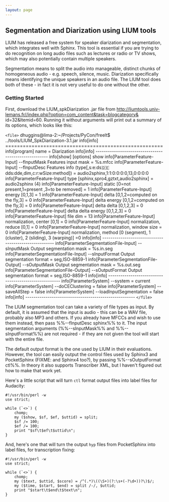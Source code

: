 ```yaml
---
layout: page 
---
```

## Segmentation and Diarization using LIUM tools

LIUM has released a free system for speaker diarization and segmentation, which 
integrates well with Sphinx.  This tool is essential if you are trying to do 
recognition on long audio files such as lectures or radio or TV shows, which 
may also potentially contain multiple speakers.

Segmentation means to split the audio into manageable, distinct chunks of 
homogeneous audio - e.g. speech, silence, music.  Diarization specifically 
means identifying the unique speakers in an audio file.  The LIUM tool does 
both of these - in fact it is not very useful to do one without the other.

### Getting Started

First, download the LIUM_spkDiarization .jar file from 
http://liumtools.univ-lemans.fr//index.php?option=com_content&task=blogcategory&
id=32&Itemid=60.  Running it without arguments will print out a summary of its 
options, which looks like this:

`<file>`
dhuggins@lima-2:~/Projects/PyCon/freelt$ ../tools/LIUM_SpkDiarization-3.1.jar 
info[info] 	 ====================================================== 
info[program] 	 name = Diarization
info[info] 	 ------------------------------------------------------ 
info[show] 	 [options] show
info[ParameterFeature-Input] 	 --fInputMask 	 Features input mask = %s.mfcc
info[ParameterFeature-Input] 	 --fInputDesc 	 Features info 
(type[,s:e:ds:de:dds:dde,dim,c:r:wSize:method]) = 
audio2sphinx,1:1:0:0:0:0,13,0:0:0:0
info[ParameterFeature-Input] 	 	 type [sphinx,spro4,gztxt,audio2sphinx] 
= audio2sphinx (4)
info[ParameterFeature-Input] 	 	 static [0=not present,1=present ,3=to 
be removed] = 1
info[ParameterFeature-Input] 	 	 energy [0,1,3] = 1
info[ParameterFeature-Input] 	 	 delta [0,1,2=computed on the fly,3] = 0
info[ParameterFeature-Input] 	 	 delta energy [0,1,2=computed on the 
fly,3] = 0
info[ParameterFeature-Input] 	 	 delta delta [0,1,2,3] = 0
info[ParameterFeature-Input] 	 	 delta delta energy [0,1,2,3] = 0
info[ParameterFeature-Input] 	 	 file dim = 13
info[ParameterFeature-Input] 	 	 normalization, center [0,1] = 0
info[ParameterFeature-Input] 	 	 normalization, reduce [0,1] = 0
info[ParameterFeature-Input] 	 	 normalization, window size = 0
info[ParameterFeature-Input] 	 	 normalization, method [0 (segment), 1 
(cluster), 2 (sliding), 3 (warping)] =0
info[info] 	 ------------------------------------------------------ 
info[ParameterSegmentationFile-Input] 	 --sInputMask 	 Output segmentation 
mask = %s.in.seg
info[ParameterSegmentationFile-Input] 	 --sInputFormat 	 Output 
segmentation format = seg,ISO-8859-1
info[ParameterSegmentationFile-Output] 	 --sOutputMask 	 Output segmentation 
mask = %s.out.seg
info[ParameterSegmentationFile-Output] 	 --sOutputFormat 	 Output 
segmentation format = seg,ISO-8859-1
info[info] 	 ------------------------------------------------------ 
info[ParameterSystem] 	 --system = current
info[ParameterSystem] 	 --doCEClustering = false
info[ParameterSystem] 	 --saveAllStep = false
info[ParameterSystem] 	 --loadInputSegmentation = false
info[info] 	 ------------------------------------------------------ 
`</file>`

The LIUM segmentation tool can take a variety of file types as input.  By 
default, it is assumed that the input is audio - this can be a WAV file, 
probably also MP3 and others.  If you already have MFCCs and wish to use them 
instead, then pass %%--fInputDesc sphinx%% to it.  The input segmentation 
arguments (%%--sInputMask%% and %%--sInputFormat%%) are not required - if they 
are not given the tool will start with the entire file.

The default output format is the one used by LIUM in their evaluations.  
However, the tool can easily output the control files used by Sphinx3 and 
PocketSphinx (FIXME: and Sphinx4 too?), by passing %%--sOutputFormat ctl%%.  In 
theory it also supports Transcriber XML, but I haven't figured out how to make 
that work yet.

Here's a little script that will turn `ctl` format output files into label 
files for Audacity:

	
	#!/usr/bin/perl -w
	use strict;
	
	while (`<>`) {
	    chomp;
	    my ($show, $sf, $ef, $uttid) = split;
	    $sf /= 100;
	    $ef /= 100;
	    print "$sf\t$ef\t$uttid\n";
	}


And, here's one that will turn the output `hyp` files from PocketSphinx into 
label files, for transcription fixing:

	
	#!/usr/bin/perl -w
	use strict;
	
	while (`<>`) {
	    chomp;
	    my ($text, $uttid, $score) = /^(.*)\((\S+)(?:\s+(-?\d+))?\)$/;
	    my ($time, $start, $end) = split /-/, $uttid;
	    print "$start\t$end\t$text\n";
	}

